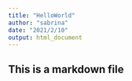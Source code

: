 ```yaml
---
title: "HelloWorld"
author: "sabrina"
date: "2021/2/10"
output: html_document
---
```






## This is a markdown file

